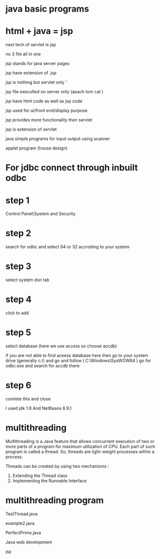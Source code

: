 # java basic programs
 
 
 # html + java = jsp

next tech of servlet is jsp 

no 3 file all in one 

jsp stands for java server pages

jsp have extension of .jsp

jsp is nothing but servlet only '

jsp file execulted on  server only (apach tom cat )

jsp have html code as well as jsp code

jsp used for ui/front end/display purpose 

jsp provides more functionality then servlet


jsp is extension of    servlet
 
 
 
 
 
 java simple programs for input output using scanner 
 
 applet program (house design)


# For jdbc connect  through  inbuilt  odbc

# step 1 
Control Panel\System and Security  
# step 2 
search for odbc and select 64 or 32 accroding to your system 
# step 3  
select system dsn tab 
# step 4 
click to add 
# step 5 
select  database (here we use access so choose accdb)


if you are not able to find aceess database here then go to your system drive (generally c:/) and go and follow ( C:\Windows\SysWOW64 ) go for odbc.exe and search for accdb there 
# step 6 
comlete this and close 


I used jdk 1.8 And NetBeans  6.9.1 


# multithreading 

Multithreading is a Java feature that allows concurrent execution of two or more parts of a program for maximum utilization of CPU. Each part of such program is called a thread. So, threads are light-weight processes within a process.

Threads can be created by using two mechanisms :





1. Extending the Thread class
2. Implementing the Runnable Interface

# multithreading program
TestThread.java

example2.java 

PerfectPrime.java 


Java web development 




jsp

